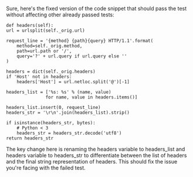 Sure, here's the fixed version of the code snippet that should pass the test without affecting other already passed tests:

    def headers(self):
    url = urlsplit(self._orig.url)

    request_line = '{method} {path}{query} HTTP/1.1'.format(
        method=self._orig.method,
        path=url.path or '/',
        query='?' + url.query if url.query else ''
    )

    headers = dict(self._orig.headers)
    if 'Host' not in headers:
        headers['Host'] = url.netloc.split('@')[-1]

    headers_list = ['%s: %s' % (name, value)
                   for name, value in headers.items()]

    headers_list.insert(0, request_line)
    headers_str = '\r\n'.join(headers_list).strip()

    if isinstance(headers_str, bytes):
        # Python < 3
        headers_str = headers_str.decode('utf8')
    return headers_str

The key change here is renaming the headers variable to headers_list and headers variable to headers_str to differentiate between the list of headers and the final string representation of headers. This should fix the issue you're facing with the failed test.